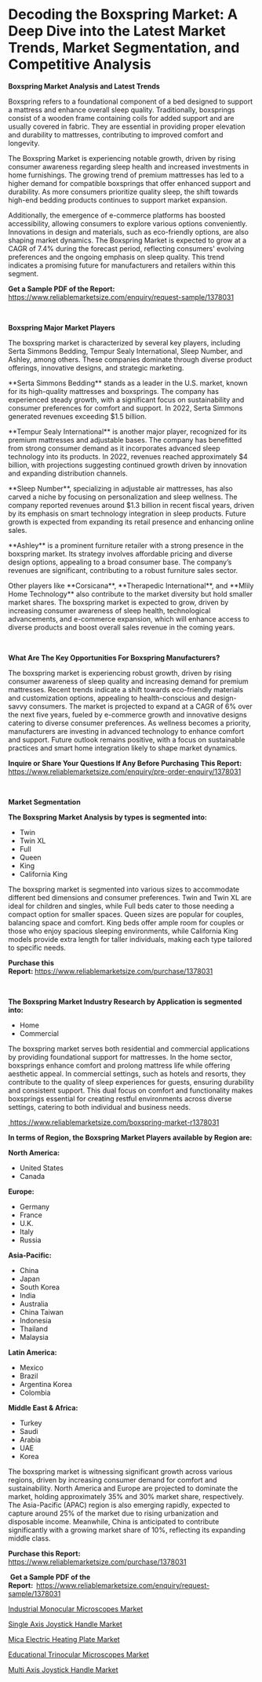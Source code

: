 <p><h1>Decoding the Boxspring Market: A Deep Dive into the Latest Market Trends, Market Segmentation, and Competitive Analysis</h1></p><p><strong>Boxspring Market Analysis and Latest Trends</strong></p>
<p><p>Boxspring refers to a foundational component of a bed designed to support a mattress and enhance overall sleep quality. Traditionally, boxsprings consist of a wooden frame containing coils for added support and are usually covered in fabric. They are essential in providing proper elevation and durability to mattresses, contributing to improved comfort and longevity.</p><p>The Boxspring Market is experiencing notable growth, driven by rising consumer awareness regarding sleep health and increased investments in home furnishings. The growing trend of premium mattresses has led to a higher demand for compatible boxsprings that offer enhanced support and durability. As more consumers prioritize quality sleep, the shift towards high-end bedding products continues to support market expansion.</p><p>Additionally, the emergence of e-commerce platforms has boosted accessibility, allowing consumers to explore various options conveniently. Innovations in design and materials, such as eco-friendly options, are also shaping market dynamics. The Boxspring Market is expected to grow at a CAGR of 7.4% during the forecast period, reflecting consumers' evolving preferences and the ongoing emphasis on sleep quality. This trend indicates a promising future for manufacturers and retailers within this segment.</p></p>
<p><strong>Get a Sample PDF of the Report:&nbsp;</strong> <a href="https://www.reliablemarketsize.com/enquiry/request-sample/1378031?utm_campaign=2795&utm_medium=2&utm_source=Github&utm_content=ia&utm_term=05042025&utm_id=boxspring">https://www.reliablemarketsize.com/enquiry/request-sample/1378031</a></p>
<p>&nbsp;</p>
<p><strong>Boxspring Major Market Players</strong></p>
<p><p>The boxspring market is characterized by several key players, including Serta Simmons Bedding, Tempur Sealy International, Sleep Number, and Ashley, among others. These companies dominate through diverse product offerings, innovative designs, and strategic marketing.</p><p>**Serta Simmons Bedding** stands as a leader in the U.S. market, known for its high-quality mattresses and boxsprings. The company has experienced steady growth, with a significant focus on sustainability and consumer preferences for comfort and support. In 2022, Serta Simmons generated revenues exceeding $1.5 billion.</p><p>**Tempur Sealy International** is another major player, recognized for its premium mattresses and adjustable bases. The company has benefitted from strong consumer demand as it incorporates advanced sleep technology into its products. In 2022, revenues reached approximately $4 billion, with projections suggesting continued growth driven by innovation and expanding distribution channels.</p><p>**Sleep Number**, specializing in adjustable air mattresses, has also carved a niche by focusing on personalization and sleep wellness. The company reported revenues around $1.3 billion in recent fiscal years, driven by its emphasis on smart technology integration in sleep products. Future growth is expected from expanding its retail presence and enhancing online sales.</p><p>**Ashley** is a prominent furniture retailer with a strong presence in the boxspring market. Its strategy involves affordable pricing and diverse design options, appealing to a broad consumer base. The company’s revenues are significant, contributing to a robust furniture sales sector.</p><p>Other players like **Corsicana**, **Therapedic International**, and **Mlily Home Technology** also contribute to the market diversity but hold smaller market shares. The boxspring market is expected to grow, driven by increasing consumer awareness of sleep health, technological advancements, and e-commerce expansion, which will enhance access to diverse products and boost overall sales revenue in the coming years.</p></p>
<p>&nbsp;</p>
<p><strong>What Are The Key Opportunities For Boxspring Manufacturers?</strong></p>
<p><p>The boxspring market is experiencing robust growth, driven by rising consumer awareness of sleep quality and increasing demand for premium mattresses. Recent trends indicate a shift towards eco-friendly materials and customization options, appealing to health-conscious and design-savvy consumers. The market is projected to expand at a CAGR of 6% over the next five years, fueled by e-commerce growth and innovative designs catering to diverse consumer preferences. As wellness becomes a priority, manufacturers are investing in advanced technology to enhance comfort and support. Future outlook remains positive, with a focus on sustainable practices and smart home integration likely to shape market dynamics.</p></p>
<p><strong>Inquire or Share Your Questions If Any Before Purchasing This Report:</strong> <a href="https://www.reliablemarketsize.com/enquiry/pre-order-enquiry/1378031?utm_campaign=2795&utm_medium=2&utm_source=Github&utm_content=ia&utm_term=05042025&utm_id=boxspring">https://www.reliablemarketsize.com/enquiry/pre-order-enquiry/1378031</a></p>
<p>&nbsp;</p>
<p><strong>Market Segmentation</strong></p>
<p><strong>The Boxspring Market Analysis by types is segmented into:</strong></p>
<p><ul><li>Twin</li><li>Twin XL</li><li>Full</li><li>Queen</li><li>King</li><li>California King</li></ul></p>
<p><p>The boxspring market is segmented into various sizes to accommodate different bed dimensions and consumer preferences. Twin and Twin XL are ideal for children and singles, while Full beds cater to those needing a compact option for smaller spaces. Queen sizes are popular for couples, balancing space and comfort. King beds offer ample room for couples or those who enjoy spacious sleeping environments, while California King models provide extra length for taller individuals, making each type tailored to specific needs.</p></p>
<p><strong>Purchase this Report:&nbsp;</strong><a href="https://www.reliablemarketsize.com/purchase/1378031?utm_campaign=2795&utm_medium=2&utm_source=Github&utm_content=ia&utm_term=05042025&utm_id=boxspring">https://www.reliablemarketsize.com/purchase/1378031</a></p>
<p>&nbsp;</p>
<p><strong>The Boxspring Market Industry Research by Application is segmented into:</strong></p>
<p><ul><li>Home</li><li>Commercial</li></ul></p>
<p><p>The boxspring market serves both residential and commercial applications by providing foundational support for mattresses. In the home sector, boxsprings enhance comfort and prolong mattress life while offering aesthetic appeal. In commercial settings, such as hotels and resorts, they contribute to the quality of sleep experiences for guests, ensuring durability and consistent support. This dual focus on comfort and functionality makes boxsprings essential for creating restful environments across diverse settings, catering to both individual and business needs.</p></p>
<p><a href="https://www.reliablemarketsize.com/boxspring-market-r1378031?utm_campaign=2795&utm_medium=2&utm_source=Github&utm_content=ia&utm_term=05042025&utm_id=boxspring">&nbsp;https://www.reliablemarketsize.com/boxspring-market-r1378031</a></p>
<p><strong>In terms of Region, the Boxspring Market Players available by Region are:</strong></p>
<p>
    <p> <strong> North America: </strong>
        <ul>
            <li>United States</li>
            <li>Canada</li>
        </ul>
        </p> 
    <p> <strong> Europe: </strong>
        <ul>
            <li>Germany</li>
            <li>France</li>
            <li>U.K.</li>
            <li>Italy</li>
            <li>Russia</li>
        </ul>
        </p> 
    <p> <strong> Asia-Pacific: </strong>
        <ul>
            <li>China</li>
            <li>Japan</li>
            <li>South Korea</li>
            <li>India</li>
            <li>Australia</li>
            <li>China Taiwan</li>
            <li>Indonesia</li>
            <li>Thailand</li>
            <li>Malaysia</li>
        </ul>
        </p> 
    <p> <strong> Latin America: </strong>
        <ul>
            <li>Mexico</li>
            <li>Brazil</li>
            <li>Argentina Korea</li>
            <li>Colombia</li>
        </ul>
        </p> 
    <p> <strong> Middle East & Africa: </strong>
        <ul>
            <li>Turkey</li>
            <li>Saudi</li>
            <li>Arabia</li>
            <li>UAE</li>
            <li>Korea</li>
        </ul>
    </p>
    </p>
<p><p>The boxspring market is witnessing significant growth across various regions, driven by increasing consumer demand for comfort and sustainability. North America and Europe are projected to dominate the market, holding approximately 35% and 30% market share, respectively. The Asia-Pacific (APAC) region is also emerging rapidly, expected to capture around 25% of the market due to rising urbanization and disposable income. Meanwhile, China is anticipated to contribute significantly with a growing market share of 10%, reflecting its expanding middle class.</p></p>
<p><strong>Purchase this Report: </strong><a href="https://www.reliablemarketsize.com/purchase/1378031?utm_campaign=2795&utm_medium=2&utm_source=Github&utm_content=ia&utm_term=05042025&utm_id=boxspring">https://www.reliablemarketsize.com/purchase/1378031</a></p>
<p>&nbsp;<strong>Get a Sample PDF of the Report:&nbsp;&nbsp;</strong><a href="https://www.reliablemarketsize.com/enquiry/request-sample/1378031?utm_campaign=2795&utm_medium=2&utm_source=Github&utm_content=ia&utm_term=05042025&utm_id=boxspring">https://www.reliablemarketsize.com/enquiry/request-sample/1378031</a></p>
<p><strong></strong></p>
<p><p><a href="https://www.linkedin.com/pulse/industrial-monocular-microscopes-market-valuation-forecast-bxk2f?utm_campaign=2795&utm_medium=2&utm_source=Github&utm_content=ia&utm_term=05042025&utm_id=boxspring">Industrial Monocular Microscopes Market</a></p><p><a href="https://www.linkedin.com/pulse/single-axis-joystick-handle-market-outlook-68-cagr-forecast-ka5le?utm_campaign=2795&utm_medium=2&utm_source=Github&utm_content=ia&utm_term=05042025&utm_id=boxspring">Single Axis Joystick Handle Market</a></p><p><a href="https://www.linkedin.com/pulse/mica-electric-heating-plate-market-outlook-2025-2032-company-profiles-4do7e?utm_campaign=2795&utm_medium=2&utm_source=Github&utm_content=ia&utm_term=05042025&utm_id=boxspring">Mica Electric Heating Plate Market</a></p><p><a href="https://www.linkedin.com/pulse/growth-potential-educational-trinocular-microscopes-market-pxvnf?utm_campaign=2795&utm_medium=2&utm_source=Github&utm_content=ia&utm_term=05042025&utm_id=boxspring">Educational Trinocular Microscopes Market</a></p><p><a href="https://www.linkedin.com/pulse/market-dynamics-multi-axis-joystick-handle-industry-forecast-iudze?utm_campaign=2795&utm_medium=2&utm_source=Github&utm_content=ia&utm_term=05042025&utm_id=boxspring">Multi Axis Joystick Handle Market</a></p></p>